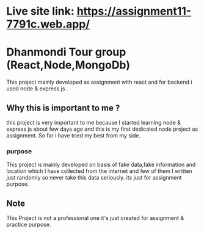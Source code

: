 # Live site link: https://assignment11-7791c.web.app/

# Dhanmondi Tour group (React,Node,MongoDb) 
This project mainly developed as assignment with react and for backend i used node & express js .

## Why this is important to me ? 
this project is very important to me because I started learning node & express js about few days ago and this is my first dedicated node  project as assignment.
So far i have tried my best from my side.

### purpose

This project is mainly developed on basis of fake data,fake information and location which I have collected from the internet and few of them I written just randomly so never take this data seriously. its just for assignment purpose.



## Note
This Project is not a professional one it's just created for assignment & practice purpose.
